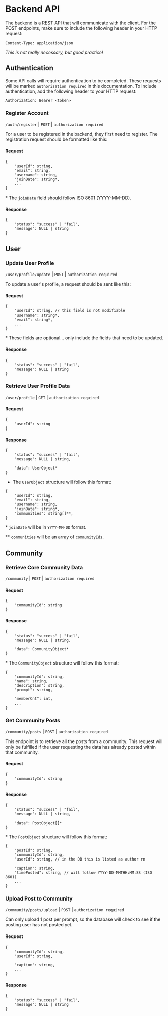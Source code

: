 # Backend API
The backend is a REST API that will communicate with the client. 
For the POST endpoints, make sure to include the following header in your HTTP request:
```
Content-Type: application/json
```
*This is not really necessary, but good practice!*

## Authentication
Some API calls will require authentication to be completed. These requests will be marked `authorization required` in this documentation. To include authentication, add the following header to your HTTP request:
```
Authorization: Bearer <token>
```

### Register Account
`/auth/register` | `POST` | `authorization required`

For a user to be registered in the backend, they first need to register. The registration request should be formatted like this:

#### Request
```
{
    "userId": string, 
    "email": string,
    "username": string,
    "joinDate": string*,
    ...
}
```
\* The `joinDate` field should follow ISO 8601 (YYYY-MM-DD).

#### Response
```
{
    "status": "success" | "fail",
    "message": NULL | string
}
```


## User

### Update User Profile
`/user/profile/update` | `POST` | `authorization required`

To update a user's profile, a request should be sent like this:

#### Request
```
{
    "userId": string, // this field is not modifiable
    "username": string*,
    "email": string*,
    ...
}
```
\* These fields are optional... only include the fields that need to be updated.

#### Response
```
{
    "status": "success" | "fail",
    "message": NULL | string
}
```

### Retrieve User Profile Data

`/user/profile` | `GET` | `authorization required`

#### Request
```
{
    "userId": string
}
```

#### Response
```
{
    "status": "success" | "fail",
    "message": NULL | string,

    "data": UserObject*
}
```

* The `UserObject` structure will follow this format:
```
{
    "userId": string,
    "email": string,
    "username": string,
    "joinDate": string*,
    "communities": string[]**,
}
```
\* `joinDate` will be in `YYYY-MM-DD` format.

\*\* `communities` will be an array of `communityIds`.


## Community

### Retrieve Core Community Data

`/community` | `POST` | `authorization required`

#### Request
```
{
    "communityId": string
}
```

#### Response
```
{
    "status": "success" | "fail",
    "message": NULL | string,

    "data": CommunityObject*
}
```
\* The `CommunityObject` structure will follow this format:
```
{
    "communityId": string,
    "name": string,
    "description': string,
    "prompt": string,

    "memberCnt": int,
    ...
}
```

### Get Community Posts
`/community/posts` | `POST` | `authorization required`

This endpoint is to retrieve all the posts from a community. This request will only be fulfilled if the user requesting the data has already posted within that community.

#### Request
```
{
    "communityId": string
}
```

#### Response
```
{
    "status": "success" | "fail",
    "message": NULL | string,

    "data": PostObject[]*
}
```

\* The `PostObject` structure will follow this format:
```
{
    "postId": string,
    "communityId": string,
    "userId": string, // in the DB this is listed as author rn
    
    "caption": string,
    "timePosted": string, // will follow YYYY-DD-MMTHH:MM:SS (ISO 8601)
    ...
}
```

### Upload Post to Community
`/community/posts/upload` | `POST` | `authorization required`

Can only upload 1 post per prompt, so the database will check to see if the posting user has not posted yet.

#### Request
```
{
    "communityId": string,
    "userId": string,

    "caption": string,
    ...
}
```

#### Response
```
{
    "status": "success" | "fail",
    "message": NULL | string
}
```

